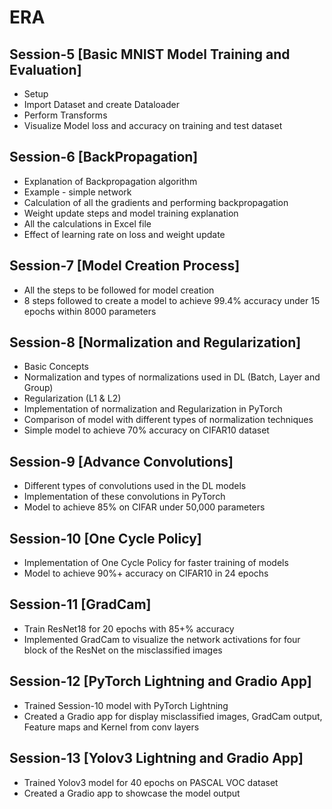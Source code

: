 # ERA



## Session-5 [Basic MNIST Model Training and Evaluation]

- Setup
- Import Dataset and create Dataloader
- Perform Transforms
- Visualize Model loss and accuracy on training and test dataset



## Session-6 [BackPropagation]

- Explanation of Backpropagation algorithm
- Example - simple network
- Calculation of all the gradients and performing backpropagation
- Weight update steps and model training explanation
- All the calculations in Excel file
- Effect of learning rate on loss and weight update



## Session-7 [Model Creation Process]

- All the steps to be followed for model creation
- 8 steps followed to create a model to achieve 99.4% accuracy under 15 epochs within 8000 parameters



## Session-8 [Normalization and Regularization]

- Basic Concepts
- Normalization and types of normalizations used in DL (Batch, Layer and Group)
- Regularization (L1 & L2)
- Implementation of normalization and Regularization in PyTorch
- Comparison of model with different types of normalization techniques
- Simple model to achieve 70% accuracy on CIFAR10 dataset



## Session-9 [Advance Convolutions]

- Different types of convolutions used in the DL models
- Implementation of these convolutions in PyTorch
- Model to achieve 85% on CIFAR under 50,000 parameters



## Session-10 [One Cycle Policy]

- Implementation of One Cycle Policy for faster training of models
- Model to achieve 90%+ accuracy on CIFAR10 in 24 epochs



## Session-11 [GradCam]

- Train ResNet18 for 20 epochs with 85+% accuracy
- Implemented GradCam to visualize the network activations for four block of the ResNet on the misclassified images



## Session-12 [PyTorch Lightning and Gradio App]

- Trained Session-10 model with PyTorch Lightning
- Created a Gradio app for display misclassified images, GradCam output, Feature maps and Kernel from conv layers


## Session-13 [Yolov3 Lightning and Gradio App]
- Trained Yolov3 model for 40 epochs on PASCAL VOC dataset
- Created a Gradio app to showcase the model output